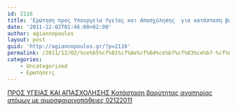 ```yaml
---
id: 2116
title: 'Ερώτηση προς Υπουργεία Υγείας και Απασχόλησης  για κατάσταση βαρύτητας αναπηρίας ατόμων με αιμοσφαιρινοπάθειες 2-12-2011'
date: '2011-12-02T01:46:00+02:00'
author: agiannopoulos
layout: post
guid: 'http://agiannopoulos.gr/?p=2116'
permalink: /2011/12/02/%ce%b5%cf%81%cf%8e%cf%84%ce%b7%cf%83%ce%b7-%cf%80%cf%81%ce%bf%cf%82-%cf%85%cf%80%ce%bf%cf%85%cf%81%ce%b3%ce%b5%ce%af%ce%b1-%cf%85%ce%b3%ce%b5%ce%af%ce%b1%cf%82-%ce%ba%ce%b1%ce%b9-%ce%b1%cf%80%ce%b1/
categories:
    - Uncategorized
    - Ερωτήσεις
---
```


[ΠΡΟΣ ΥΓΕΙΑΣ ΚΑΙ ΑΠΑΣΧΟΛΗΣΗΣ Κατάσταση βαρύτητας αναπηρίας ατόμων με αιμοσφαιρινοπάθειες 02122011](http://agiannopoulos.gr/2011/12/02/%ce%b5%cf%81%cf%8e%cf%84%ce%b7%cf%83%ce%b7-%cf%80%cf%81%ce%bf%cf%82-%cf%85%cf%80%ce%bf%cf%85%cf%81%ce%b3%ce%b5%ce%af%ce%b1-%cf%85%ce%b3%ce%b5%ce%af%ce%b1%cf%82-%ce%ba%ce%b1%ce%b9-%ce%b1%cf%80%ce%b1/%cf%80%cf%81%ce%bf%cf%83-%cf%85%ce%b3%ce%b5%ce%b9%ce%b1%cf%83-%ce%ba%ce%b1%ce%b9-%ce%b1%cf%80%ce%b1%cf%83%cf%87%ce%bf%ce%bb%ce%b7%cf%83%ce%b7%cf%83-%ce%ba%ce%b1%cf%84%ce%ac%cf%83%cf%84%ce%b1%cf%83/)